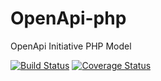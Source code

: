 # OpenApi-php
OpenApi Initiative PHP Model

[![Build Status](https://travis-ci.org/qcho/OpenApi-php.svg?branch=master)](https://travis-ci.org/qcho/OpenApi-php)
[![Coverage Status](https://coveralls.io/repos/github/qcho/OpenApi-php/badge.svg?branch=master)](https://coveralls.io/github/qcho/OpenApi-php?branch=master)
